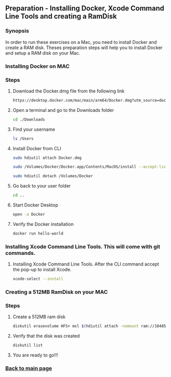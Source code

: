 ## Preparation - Installing Docker, Xcode Command Line Tools and creating a RamDisk

### Synopsis

In order to run these exercises on a Mac, you need to install Docker and create a RAM disk. Theses preparation steps will help you to install Docker and setup a RAM disk on your Mac.

### Installing Docker on MAC

### Steps

1. Download the Docker.dmg file from the following link
   ```sh
   https://desktop.docker.com/mac/main/arm64/Docker.dmg?utm_source=docker&utm_medium=webreferral&utm_campaign=docs-driven-download-mac-arm64&_gl=1*nqtzhd*_ga*MTA4ODM0MjI1NC4xNzUxOTA4NjEy*_ga_XJWPQMJYHQ*czE3NTMyMDkxODckbzUkZzEkdDE3NTMyMDkyNjAkajYwJGwwJGgw
   ```
1. Open a terminal and go to the Downloads folder
   ```sh
   cd ./Downloads
   ```
1. Find your username
   ```sh
   ls /Users
   ```
1. Install Docker from CLI
   ```sh
   sudo hdiutil attach Docker.dmg
   ```
   ```sh
   sudo /Volumes/Docker/Docker.app/Contents/MacOS/install --accept-license --user=<username>
   ```
   ```sh
   sudo hdiutil detach /Volumes/Docker
   ```
1. Go back to your user folder
   ```sh
   cd ..
   ```
1. Start Docker Desktop
   ```sh
   open -a Docker
   ```
1. Verify the Docker installation
   ```sh
   docker run hello-world
   ```

### Installing Xcode Command Line Tools. This will come with git commands.

1. Installing Xcode Command Line Tools. After the CLI command accept the pop-up to install Xcode.
   ```sh
   xcode-select --install
   ```

### Creating a 512MB RamDisk on your MAC

### Steps

1. Create a 512MB ram disk
   ```sh
   diskutil erasevolume HFS+ mxl $(hdiutil attach -nomount ram://1048576)
   ```
1. Verify that the disk was created
   ```sh
   diskutil list
   ```
1. You are ready to go!!!

### [Back to main page](../README.md)